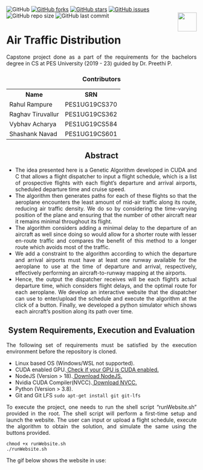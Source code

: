 ![GitHub](https://img.shields.io/github/license/CascadingRadium/Air-Traffic-Distribution?style=flat)
[![GitHub forks](https://img.shields.io/github/forks/CascadingRadium/Air-Traffic-Distribution)](https://github.com/CascadingRadium/Air-Traffic-Distribution/network)
[![GitHub stars](https://img.shields.io/github/stars/CascadingRadium/Air-Traffic-Distribution)](https://github.com/CascadingRadium/Air-Traffic-Distribution/stargazers)
[![GitHub issues](https://img.shields.io/github/issues/CascadingRadium/Air-Traffic-Distribution)](https://github.com/CascadingRadium/Air-Traffic-Distribution/issues)
![GitHub repo size](https://img.shields.io/github/repo-size/CascadingRadium/Air-Traffic-Distribution)
![GitHub last commit](https://img.shields.io/github/last-commit/CascadingRadium/Air-Traffic-Distribution)
<img src="https://developer.nvidia.com/favicon.ico" align ='right' width ='50'>
<h1> Air Traffic Distribution </h1>
<p align="justify">Capstone project done as a part of the requirements for the bachelors degree in CS at PES University (2019 - 23) guided by Dr. Preethi P.</p>
<p>
  <h3 align="center"> Contributors </h3> 
  <table align="center">
    <tr> 
      <th> Name </th>
      <th> SRN </th>
    </tr>
    <tr>
      <td> Rahul Rampure </td>
      <td> PES1UG19CS370 </td>
    </tr>
    <tr>
      <td> Raghav Tiruvallur </td>
      <td> PES1UG19CS362 </td>
    </tr>
    <tr>
      <td> Vybhav Acharya </td>
      <td> PES1UG19CS584 </td>
    </tr>
    <tr>
      <td> Shashank Navad </td>
      <td> PES1UG19CS601 </td>
    </tr>
    </table>
</p>
<h2 align="center">Abstract</h2>
<ul align="justify">
<li>The idea presented here is a Genetic Algorithm developed in CUDA and C that allows a flight dispatcher to input a flight schedule, which is a list of prospective flights with each flight’s departure and arrival airports, scheduled departure time and cruise speed.</li>
<li>The algorithm then generates paths for each of these flights so that the aeroplane encounters the least amount of mid-air traffic along its route, reducing air traffic density. We do so by considering the time-varying position of the plane and ensuring that the number of other aircraft near it remains minimal throughout its flight.</li>
<li>The algorithm considers adding a minimal delay to the departure of an aircraft as well since doing so would allow for a shorter route with lesser en-route traffic and compares the benefit of this method to a longer route which avoids most of the traffic.</li> 
<li>We add a constraint to the algorithm according to which the departure and arrival airports must have at least one runway available for the aeroplane to use at the time of departure and arrival, respectively, effectively performing an aircraft-to-runway mapping at the airports.</li>
<li>Hence, the output the dispatcher receives will be each flight’s actual departure time, which considers flight delays, and the optimal route for each aeroplane. We develop an interactive website that the dispatcher can use to enter/upload the schedule and execute the algorithm at the click of a button. Finally, we developed a python simulator which shows each aircraft’s position along its path over time.</li>
</ul>
<h2 align="center">System Requirements, Execution and Evaluation</h2>
<p align="justify"> The following set of requirements must be satisfied by the execution environment before the repository is cloned.</p>
<ul align="justify">
<li>Linux based OS (Windows/WSL not supported).</li>
<li>CUDA enabled GPU.<a href="https://developer.nvidia.com/cuda-gpus"> Check if your GPU is CUDA enabled.</a></li>
<li>NodeJS (Version > 18).<a href="https://nodejs.org/en/download/"> Download NodeJS.</a></li>
<li>Nvidia CUDA Compiler(NVCC).<a href="https://developer.nvidia.com/cuda-downloads?target_os=Linux"> Download NVCC.</a></li>
<li>Python (Version > 3.8).</li>
<li>Git and Git LFS  <code>sudo apt-get install git git-lfs</code> </li> 
</ul>
<p align="justify"> To execute the project, one needs to run the shell script “runWebsite.sh” provided in the root. The shell script will perform a first-time setup and launch the website. The user can input or upload a flight schedule, execute the algorithm to obtain the solution, and simulate the same using the buttons provided.</p>  

```
chmod +x runWebsite.sh
./runWebsite.sh
```

The gif below shows the website in use:

